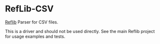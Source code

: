 RefLib-CSV
==========
[Reflib](https://github.com/hash-bang/Reflib-Node) Parser for CSV files.

This is a driver and should not be used directly. See the main Reflib project for usage examples and tests.
